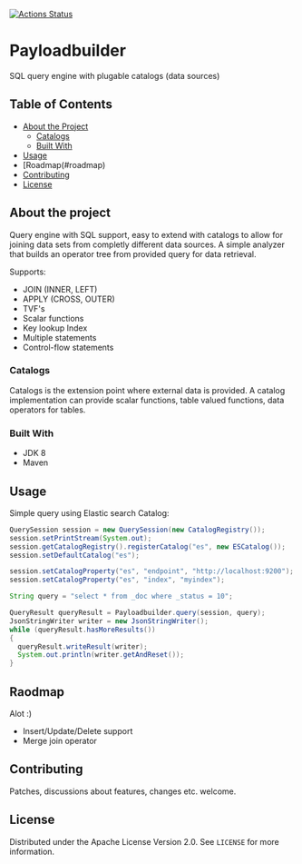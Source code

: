 [![Actions Status](https://github.com/kuseman/payloadbuilder/workflows/Java%20CI%20with%20Maven/badge.svg)](https://github.com/kuseman/payloadbuilder/actions)

# Payloadbuilder

SQL query engine with plugable catalogs (data sources)

## Table of Contents

* [About the Project](#about-the-project)
  * [Catalogs](#catalogs)
  * [Built With](#built-with)
* [Usage](#usage)
* [Roadmap(#roadmap)
* [Contributing](#contributing)
* [License](#license)

## About the project

Query engine with SQL support, easy to extend with catalogs to allow for joining data sets from completly different data sources.
A simple analyzer that builds an operator tree from provided query for data retrieval.

Supports:

* JOIN (INNER, LEFT)
* APPLY (CROSS, OUTER)
* TVF's
* Scalar functions
* Key lookup Index
* Multiple statements
* Control-flow statements

### Catalogs

Catalogs is the extension point where external data is provided.
A catalog implementation can provide scalar functions, table valued functions,
data operators for tables.

### Built With

* JDK 8
* Maven

## Usage

Simple query using Elastic search Catalog:

```java
QuerySession session = new QuerySession(new CatalogRegistry());
session.setPrintStream(System.out);
session.getCatalogRegistry().registerCatalog("es", new ESCatalog());
session.setDefaultCatalog("es");

session.setCatalogProperty("es", "endpoint", "http://localhost:9200");
session.setCatalogProperty("es", "index", "myindex");

String query = "select * from _doc where _status = 10";

QueryResult queryResult = Payloadbuilder.query(session, query);
JsonStringWriter writer = new JsonStringWriter();
while (queryResult.hasMoreResults())
{
  queryResult.writeResult(writer);
  System.out.println(writer.getAndReset());
}
```

## Raodmap

Alot :)
* Insert/Update/Delete support
* Merge join operator

## Contributing

Patches, discussions about features, changes etc. welcome. 

## License

Distributed under the Apache License Version 2.0. See `LICENSE` for more information.

